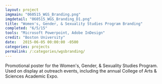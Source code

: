 ```yaml
---
layout: project
imgmain: "060515_WGS_Branding.png"
imgdetail: "060515_WGS_Branding_D1.png"
title: "Women's, Gender, & Sexuality Studies Program Branding"
completed: "6/5/15"
tools: "Microsoft Powerpoint, Adobe InDesign"
credit: "Boston University"
date:   2015-06-05 00:00:00 -0500
categories: projects
permalink: /:categories/wgsbranding/
---
```

Promotional poster for the Women's, Gender, & Sexuality Studies Program. Used on display at outreach events, including the annual College of Arts & Sciences Academic Expo.
